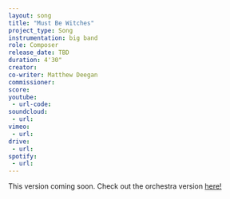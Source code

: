```yaml
---
layout: song
title: "Must Be Witches"
project_type: Song
instrumentation: big band
role: Composer
release_date: TBD
duration: 4'30"
creator:
co-writer: Matthew Deegan
commissioner:
score:
youtube:
 - url-code:
soundcloud: 
 - url:
vimeo:
 - url:
drive:
 - url:
spotify:
 - url:
---
```

<p>This version coming soon. Check out the orchestra version <a href="https://robbygoodmusic.com/songs/must-be-witches-orchestra/">here!</a></p>

